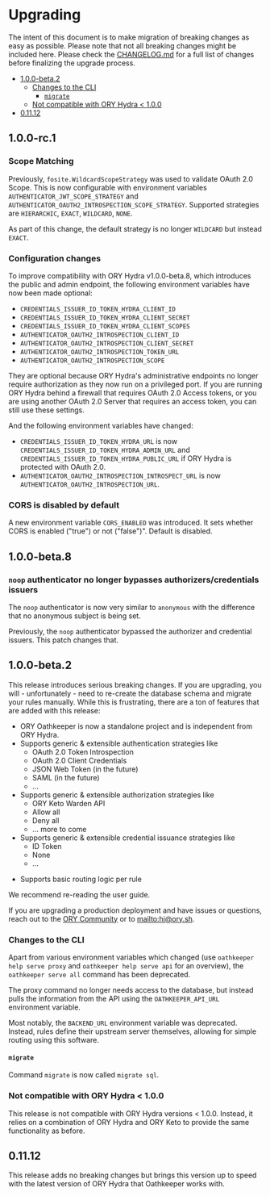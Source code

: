 # Upgrading

The intent of this document is to make migration of breaking changes as easy as possible. Please note that not all
breaking changes might be included here. Please check the [CHANGELOG.md](./CHANGELOG.md) for a full list of changes
before finalizing the upgrade process.

<!-- START doctoc generated TOC please keep comment here to allow auto update -->
<!-- DON'T EDIT THIS SECTION, INSTEAD RE-RUN doctoc TO UPDATE -->


- [1.0.0-beta.2](#100-beta2)
  - [Changes to the CLI](#changes-to-the-cli)
    - [`migrate`](#migrate)
  - [Not compatible with ORY Hydra < 1.0.0](#not-compatible-with-ory-hydra--100)
- [0.11.12](#01112)

<!-- END doctoc generated TOC please keep comment here to allow auto update -->

## 1.0.0-rc.1

### Scope Matching

Previously, `fosite.WildcardScopeStrategy` was used to validate OAuth 2.0 Scope. This is now configurable
with environment variables `AUTHENTICATOR_JWT_SCOPE_STRATEGY` and `AUTHENTICATOR_OAUTH2_INTROSPECTION_SCOPE_STRATEGY`.
Supported strategies are `HIERARCHIC`, `EXACT`, `WILDCARD`, `NONE`.

As part of this change, the default strategy is no longer `WILDCARD` but instead `EXACT`.

### Configuration changes

To improve compatibility with ORY Hydra v1.0.0-beta.8, which introduces the public and admin endpoint, the following
environment variables have now been made optional:

- `CREDENTIALS_ISSUER_ID_TOKEN_HYDRA_CLIENT_ID`
- `CREDENTIALS_ISSUER_ID_TOKEN_HYDRA_CLIENT_SECRET`
- `CREDENTIALS_ISSUER_ID_TOKEN_HYDRA_CLIENT_SCOPES`
- `AUTHENTICATOR_OAUTH2_INTROSPECTION_CLIENT_ID`
- `AUTHENTICATOR_OAUTH2_INTROSPECTION_CLIENT_SECRET`
- `AUTHENTICATOR_OAUTH2_INTROSPECTION_TOKEN_URL`
- `AUTHENTICATOR_OAUTH2_INTROSPECTION_SCOPE`

They are optional because ORY Hydra's administrative endpoints no longer require authorization as they now
run on a privileged port. If you are running ORY Hydra behind a firewall that requires OAuth 2.0 Access tokens,
or you are using another OAuth 2.0 Server that requires an access token, you can still use these settings.

And the following environment variables have changed:

- `CREDENTIALS_ISSUER_ID_TOKEN_HYDRA_URL` is now `CREDENTIALS_ISSUER_ID_TOKEN_HYDRA_ADMIN_URL` and
`CREDENTIALS_ISSUER_ID_TOKEN_HYDRA_PUBLIC_URL` if ORY Hydra is protected with OAuth 2.0.
- `AUTHENTICATOR_OAUTH2_INTROSPECTION_INTROSPECT_URL` is now `AUTHENTICATOR_OAUTH2_INTROSPECTION_URL`.

### CORS is disabled by default

A new environment variable `CORS_ENABLED` was introduced. It sets whether CORS is enabled ("true") or not ("false")".
Default is disabled.

## 1.0.0-beta.8

### `noop` authenticator no longer bypasses authorizers/credentials issuers

The `noop` authenticator is now very similar to `anonymous` with the difference that no anonymous subject is being
set.

Previously, the `noop` authenticator bypassed the authorizer and credential issuers. This patch changes that.

## 1.0.0-beta.2

This release introduces serious breaking changes. If you are upgrading, you will - unfortunately - need to
re-create the database schema and migrate your rules manually. While this is frustrating, there are a ton of features
that are added with this release:

- ORY Oathkeeper is now a standalone project and is independent from ORY Hydra.
- Supports generic & extensible authentication strategies like
  * OAuth 2.0 Token Introspection
  * OAuth 2.0 Client Credentials
  * JSON Web Token (in the future)
  * SAML (in the future)
  * ...
- Supports generic & extensible authorization strategies like
  * ORY Keto Warden API
  * Allow all
  * Deny all
  * ... more to come
- Supports generic & extensible credential issuance strategies like
  * ID Token
  * None
  * ...
* Supports basic routing logic per rule

We recommend re-reading the user guide.

If you are upgrading a production deployment and have issues or questions, reach out to the [ORY Community](https://discord.gg/PAMQWkr) or to [mailto:hi@ory.sh](hi@ory.sh).

### Changes to the CLI

Apart from various environment variables which changed (use `oathkeeper help serve proxy` and `oathkeeper help serve api` for an
overview), the `oathkeeper serve all` command has been deprecated.

The proxy command no longer needs access to the database, but instead pulls the information from the API using the `OATHKEEPER_API_URL`
environment variable.

Most notably, the `BACKEND_URL` environment variable was deprecated. Instead, rules define their upstream server themselves,
allowing for simple routing using this software.

#### `migrate`

Command `migrate` is now called `migrate sql`.

### Not compatible with ORY Hydra < 1.0.0

This release is not compatible with ORY Hydra versions < 1.0.0. Instead, it relies on a combination of ORY Hydra
and ORY Keto to provide the same functionality as before.

## 0.11.12

This release adds no breaking changes but brings this version up to speed with the latest version of ORY Hydra
that Oathkeeper works with.
